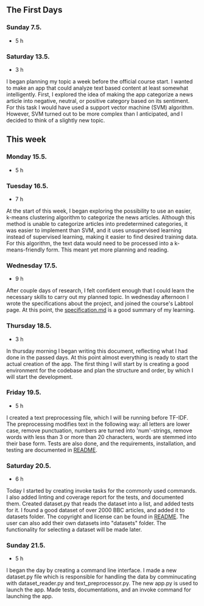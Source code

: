 ## The First Days

### Sunday 7.5.
- 5 h

### Saturday 13.5.
- 3 h

I began planning my topic a week before the official course start. I wanted to make an app that could analyze text based content at least somewhat intelligently. First, I explored the idea of making the app categorize a news article into negative, neutral, or positive category based on its sentiment. For this task I would have used a support vector machine (SVM) algorithm. However, SVM turned out to be more complex than I anticipated, and I decided to think of a slightly new topic.

## This week

### Monday 15.5.
- 5 h

### Tuesday 16.5.
- 7 h

At the start of this week, I began exploring the possibility to use an easier, k-means clustering algorithm to categorize the news articles. Although this method is unable to categorize articles into predetermined categories, it was easier to implement than SVM, and it uses unsupervised learning instead of supervised learning, making it easier to find desired training data. For this algorithm, the text data would need to be processed into a k-means-friendly form. This meant yet more planning and reading.

### Wednesday 17.5.
- 9 h

After couple days of research, I felt confident enough that I could learn the necessary skills to carry out my planned topic. In wednesday afternoon I wrote the specifications about the project, and joined the course's Labtool page. At this point, the [specification.md](specification.md) is a good summary of my learning.

### Thursday 18.5.
- 3 h

In thursday morning I began writing this document, reflecting what I had done in the passed days. At this point almost everything is ready to start the actual creation of the app. The first thing I will start by is creating a good environment for the codebase and plan the structure and order, by which I will start the development.

### Friday 19.5.
- 5 h

I created a text preprocessing file, which I will be running before TF-IDF. The preprocessing modifies text in the following way: all letters are lower case, remove punctuation, numbers are turned into 'num'-strings, remove words with less than 3 or more than 20 characters, words are stemmed into their base form. Tests are also done, and the requirements, installation, and testing are documented in [README](../README.md).

### Saturday 20.5.
- 6 h

Today I started by creating invoke tasks for the commonly used commands. I also added linting and coverage report for the tests, and documented them. Created dataset.py that reads the dataset into a list, and added tests for it. I found a good dataset of over 2000 BBC articles, and added it to datasets folder. The copyright and license can be found in [README](../README.md). The user can also add their own datasets into "datasets" folder. The functionality for selecting a dataset will be made later.

### Sunday 21.5.
- 5 h

I began the day by creating a command line interface. I made a new dataset.py file which is responsible for handling the data by comminucating with dataset_reader.py and text_preprocessor.py. The new app.py is used to launch the app. Made tests, documentations, and an invoke command for launching the app.